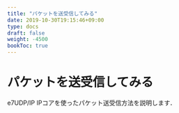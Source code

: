 ```yaml
---
title: "パケットを送受信してみる"
date: 2019-10-30T19:15:46+09:00
type: docs
draft: false
weight: -4500
bookToc: true
---
```


# パケットを送受信してみる

e7UDP/IP IPコアを使ったパケット送受信方法を説明します．

